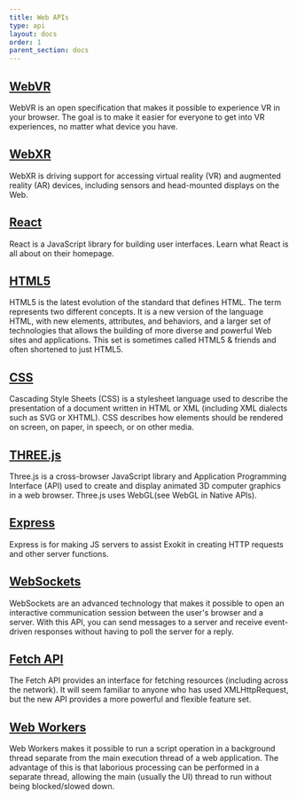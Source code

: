 ```yaml
---
title: Web APIs
type: api
layout: docs
order: 1
parent_section: docs
---
```


## [WebVR](https://developer.mozilla.org/en-US/docs/Web/API/WebVR_API)

WebVR is an open specification that makes it possible to experience VR in your browser. The goal is to make it easier for everyone to get into VR experiences, no matter what device you have.

## [WebXR](https://www.w3.org/TR/webxr/)

WebXR is driving support for accessing virtual reality (VR) and augmented reality (AR) devices, including sensors and head-mounted displays on the Web.

## [React](https://reactjs.org/docs/react-api.html)

React is a JavaScript library for building user interfaces. Learn what React is all about on their homepage.

## [HTML5](https://developer.mozilla.org/en-US/docs/Web/Guide/HTML/HTML5)

HTML5 is the latest evolution of the standard that defines HTML. The term represents two different concepts. It is a new version of the language HTML, with new elements, attributes, and behaviors, and a larger set of technologies that allows the building of more diverse and powerful Web sites and applications. This set is sometimes called HTML5 & friends and often shortened to just HTML5.

## [CSS](https://developer.mozilla.org/en-US/docs/Web/API/CSS)
Cascading Style Sheets (CSS) is a stylesheet language used to describe the presentation of a document written in HTML or XML (including XML dialects such as SVG or XHTML). CSS describes how elements should be rendered on screen, on paper, in speech, or on other media.

## [THREE.js](https://threejs.org/docs/)

Three.js is a cross-browser JavaScript library and Application Programming Interface (API) used to create and display animated 3D computer graphics in a web browser. Three.js uses WebGL(see WebGL in Native APIs).

## [Express](https://expressjs.com/en/api.html)
Express is for making JS servers to assist Exokit in creating HTTP requests and other server functions.

## [WebSockets](https://developer.mozilla.org/en-US/docs/Web/API/WebSockets_API)
WebSockets are an advanced technology that makes it possible to open an interactive communication session between the user's browser and a server. With this API, you can send messages to a server and receive event-driven responses without having to poll the server for a reply.

## [Fetch API](https://developer.mozilla.org/en-US/docs/Web/API/Fetch_API)

The Fetch API provides an interface for fetching resources (including across the network). It will seem familiar to anyone who has used XMLHttpRequest, but the new API provides a more powerful and flexible feature set.

## [Web Workers](https://developer.mozilla.org/en-US/docs/Web/API/Web_Workers_API/Using_web_workers)

Web Workers makes it possible to run a script operation in a background thread separate from the main execution thread of a web application. The advantage of this is that laborious processing can be performed in a separate thread, allowing the main (usually the UI) thread to run without being blocked/slowed down.
